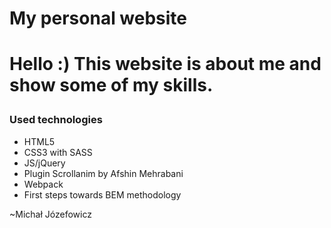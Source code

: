 <h1> My personal website <h1>

<p>Hello :) This website is about me and show some of my skills.</p>

<h3>Used technologies</h3>

<ul>
  <li>HTML5</li>
  <li>CSS3 with SASS</li>
  <li>JS/jQuery</li>
  <li>Plugin Scrollanim by Afshin Mehrabani</li>
  <li>Webpack</li>
  <li>First steps towards BEM methodology</li>
</ul>

~Michał Józefowicz
